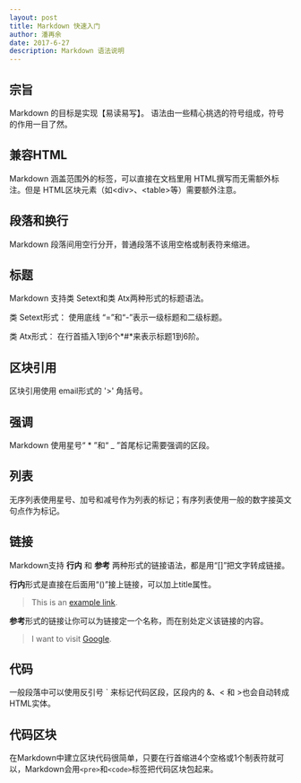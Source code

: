 ```yaml
---
layout: post
title: Markdown 快速入门
author: 潘再余
date: 2017-6-27
description: Markdown 语法说明
---
```


## 宗旨

Markdown 的目标是实现【易读易写】。 语法由一些精心挑选的符号组成，符号的作用一目了然。

## 兼容HTML

Markdown 涵盖范围外的标签，可以直接在文档里用 HTML撰写而无需额外标注。但是 HTML区块元素（如&lt;div>、&lt;table>等）需要额外注意。

## 段落和换行

Markdown 段落间用空行分开，普通段落不该用空格或制表符来缩进。

## 标题

Markdown 支持类 Setext和类 Atx两种形式的标题语法。

类 Setext形式： 使用底线 “=”和“-”表示一级标题和二级标题。

类 Atx形式： 在行首插入1到6个*#*来表示标题1到6阶。

## 区块引用

区块引用使用 email形式的 '>' 角括号。

## 强调

Markdown 使用星号“ * ”和“ _ ”首尾标记需要强调的区段。

## 列表

无序列表使用星号、加号和减号作为列表的标记；有序列表使用一般的数字接英文句点作为标记。

## 链接

Markdown支持 **行内** 和 **参考** 两种形式的链接语法，都是用“[]”把文字转成链接。

**行内**形式是直接在后面用“()”接上链接，可以加上title属性。

>This is an [example link](http://example.com/).

**参考**形式的链接让你可以为链接定一个名称，而在别处定义该链接的内容。

>I want to visit [Google][1].
>
>[1]:http://google.com/"Google"

## 代码

一般段落中可以使用反引号 ` 来标记代码区段，区段内的 &、< 和 >也会自动转成HTML实体。

## 代码区块

在Markdown中建立区块代码很简单，只要在行首缩进4个空格或1个制表符就可以，Markdown会用`<pre>`和`<code>`标签把代码区块包起来。


